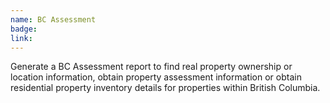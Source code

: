 ```yaml
---
name: BC Assessment
badge:
link:
---
```


Generate a BC Assessment report to find real property ownership or location information, obtain property assessment information or obtain residential property inventory details for properties within British Columbia.